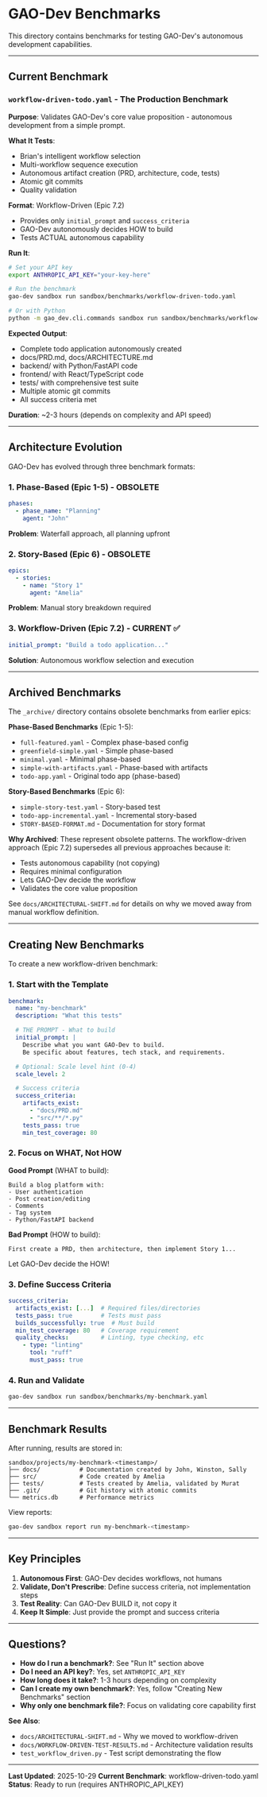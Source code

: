 # GAO-Dev Benchmarks

This directory contains benchmarks for testing GAO-Dev's autonomous development capabilities.

---

## Current Benchmark

### `workflow-driven-todo.yaml` - The Production Benchmark

**Purpose**: Validates GAO-Dev's core value proposition - autonomous development from a simple prompt.

**What It Tests**:
- Brian's intelligent workflow selection
- Multi-workflow sequence execution
- Autonomous artifact creation (PRD, architecture, code, tests)
- Atomic git commits
- Quality validation

**Format**: Workflow-Driven (Epic 7.2)
- Provides only `initial_prompt` and `success_criteria`
- GAO-Dev autonomously decides HOW to build
- Tests ACTUAL autonomous capability

**Run It**:
```bash
# Set your API key
export ANTHROPIC_API_KEY="your-key-here"

# Run the benchmark
gao-dev sandbox run sandbox/benchmarks/workflow-driven-todo.yaml

# Or with Python
python -m gao_dev.cli.commands sandbox run sandbox/benchmarks/workflow-driven-todo.yaml
```

**Expected Output**:
- Complete todo application autonomously created
- docs/PRD.md, docs/ARCHITECTURE.md
- backend/ with Python/FastAPI code
- frontend/ with React/TypeScript code
- tests/ with comprehensive test suite
- Multiple atomic git commits
- All success criteria met

**Duration**: ~2-3 hours (depends on complexity and API speed)

---

## Architecture Evolution

GAO-Dev has evolved through three benchmark formats:

### 1. Phase-Based (Epic 1-5) - OBSOLETE
```yaml
phases:
  - phase_name: "Planning"
    agent: "John"
```
**Problem**: Waterfall approach, all planning upfront

### 2. Story-Based (Epic 6) - OBSOLETE
```yaml
epics:
  - stories:
    - name: "Story 1"
      agent: "Amelia"
```
**Problem**: Manual story breakdown required

### 3. Workflow-Driven (Epic 7.2) - CURRENT ✅
```yaml
initial_prompt: "Build a todo application..."
```
**Solution**: Autonomous workflow selection and execution

---

## Archived Benchmarks

The `_archive/` directory contains obsolete benchmarks from earlier epics:

**Phase-Based Benchmarks** (Epic 1-5):
- `full-featured.yaml` - Complex phase-based config
- `greenfield-simple.yaml` - Simple phase-based
- `minimal.yaml` - Minimal phase-based
- `simple-with-artifacts.yaml` - Phase-based with artifacts
- `todo-app.yaml` - Original todo app (phase-based)

**Story-Based Benchmarks** (Epic 6):
- `simple-story-test.yaml` - Story-based test
- `todo-app-incremental.yaml` - Incremental story-based
- `STORY-BASED-FORMAT.md` - Documentation for story format

**Why Archived**: These represent obsolete patterns. The workflow-driven approach (Epic 7.2) supersedes all previous approaches because it:
- Tests autonomous capability (not copying)
- Requires minimal configuration
- Lets GAO-Dev decide the workflow
- Validates the core value proposition

See `docs/ARCHITECTURAL-SHIFT.md` for details on why we moved away from manual workflow definition.

---

## Creating New Benchmarks

To create a new workflow-driven benchmark:

### 1. Start with the Template
```yaml
benchmark:
  name: "my-benchmark"
  description: "What this tests"

  # THE PROMPT - What to build
  initial_prompt: |
    Describe what you want GAO-Dev to build.
    Be specific about features, tech stack, and requirements.

  # Optional: Scale level hint (0-4)
  scale_level: 2

  # Success criteria
  success_criteria:
    artifacts_exist:
      - "docs/PRD.md"
      - "src/**/*.py"
    tests_pass: true
    min_test_coverage: 80
```

### 2. Focus on WHAT, Not HOW

**Good Prompt** (WHAT to build):
```
Build a blog platform with:
- User authentication
- Post creation/editing
- Comments
- Tag system
- Python/FastAPI backend
```

**Bad Prompt** (HOW to build):
```
First create a PRD, then architecture, then implement Story 1...
```

Let GAO-Dev decide the HOW!

### 3. Define Success Criteria

```yaml
success_criteria:
  artifacts_exist: [...]  # Required files/directories
  tests_pass: true        # Tests must pass
  builds_successfully: true  # Must build
  min_test_coverage: 80   # Coverage requirement
  quality_checks:         # Linting, type checking, etc
    - type: "linting"
      tool: "ruff"
      must_pass: true
```

### 4. Run and Validate

```bash
gao-dev sandbox run sandbox/benchmarks/my-benchmark.yaml
```

---

## Benchmark Results

After running, results are stored in:
```
sandbox/projects/my-benchmark-<timestamp>/
├── docs/           # Documentation created by John, Winston, Sally
├── src/            # Code created by Amelia
├── tests/          # Tests created by Amelia, validated by Murat
├── .git/           # Git history with atomic commits
└── metrics.db      # Performance metrics
```

View reports:
```bash
gao-dev sandbox report run my-benchmark-<timestamp>
```

---

## Key Principles

1. **Autonomous First**: GAO-Dev decides workflows, not humans
2. **Validate, Don't Prescribe**: Define success criteria, not implementation steps
3. **Test Reality**: Can GAO-Dev BUILD it, not copy it
4. **Keep It Simple**: Just provide the prompt and success criteria

---

## Questions?

- **How do I run a benchmark?**: See "Run It" section above
- **Do I need an API key?**: Yes, set `ANTHROPIC_API_KEY`
- **How long does it take?**: 1-3 hours depending on complexity
- **Can I create my own benchmark?**: Yes, follow "Creating New Benchmarks" section
- **Why only one benchmark file?**: Focus on validating core capability first

**See Also**:
- `docs/ARCHITECTURAL-SHIFT.md` - Why we moved to workflow-driven
- `docs/WORKFLOW-DRIVEN-TEST-RESULTS.md` - Architecture validation results
- `test_workflow_driven.py` - Test script demonstrating the flow

---

**Last Updated**: 2025-10-29
**Current Benchmark**: workflow-driven-todo.yaml
**Status**: Ready to run (requires ANTHROPIC_API_KEY)
